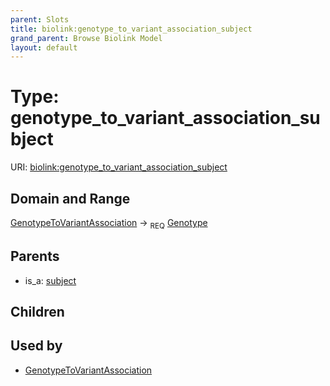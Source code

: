 ```yaml
---
parent: Slots
title: biolink:genotype_to_variant_association_subject
grand_parent: Browse Biolink Model
layout: default
---
```


# Type: genotype_to_variant_association_subject




URI: [biolink:genotype_to_variant_association_subject](https://w3id.org/biolink/vocab/genotype_to_variant_association_subject)

## Domain and Range

[GenotypeToVariantAssociation](GenotypeToVariantAssociation.md) ->  <sub>REQ</sub> [Genotype](Genotype.md)

## Parents

 *  is_a: [subject](subject.md)

## Children


## Used by

 * [GenotypeToVariantAssociation](GenotypeToVariantAssociation.md)
